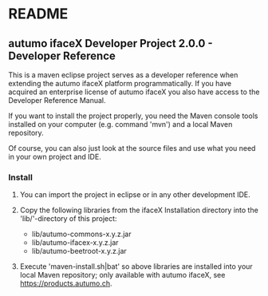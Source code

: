 # README

## autumo ifaceX Developer Project 2.0.0 - Developer Reference

This is a maven eclipse project serves as a developer reference when 
extending the autumo ifaceX platform programmatically. If you have acquired
an enterprise license of autumo ifaceX you also have access to the Developer
Reference Manual.

If you want to install the project properly, you need the Maven console
tools installed on your computer (e.g. command 'mvn') and a local Maven
repository.

Of course, you can also just look at the source files and use what you need
in your own project and IDE.

### Install

1.	You can import the project in eclipse or in any other development IDE.

2.	Copy the following libraries from the ifaceX Installation directory
	into the 'lib/'-directory of this project:
	
	- lib/autumo-commons-x.y.z.jar
	- lib/autumo-ifacex-x.y.z.jar
	- lib/autumo-beetroot-x.y.z.jar

3.	Execute 'maven-install.sh|bat' so above libraries are installed into 
	your local Maven repository; only available with autumo ifaceX, see
	https://products.autumo.ch.

